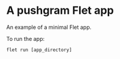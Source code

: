 # A pushgram Flet app

An example of a minimal Flet app.

To run the app:

```
flet run [app_directory]
```